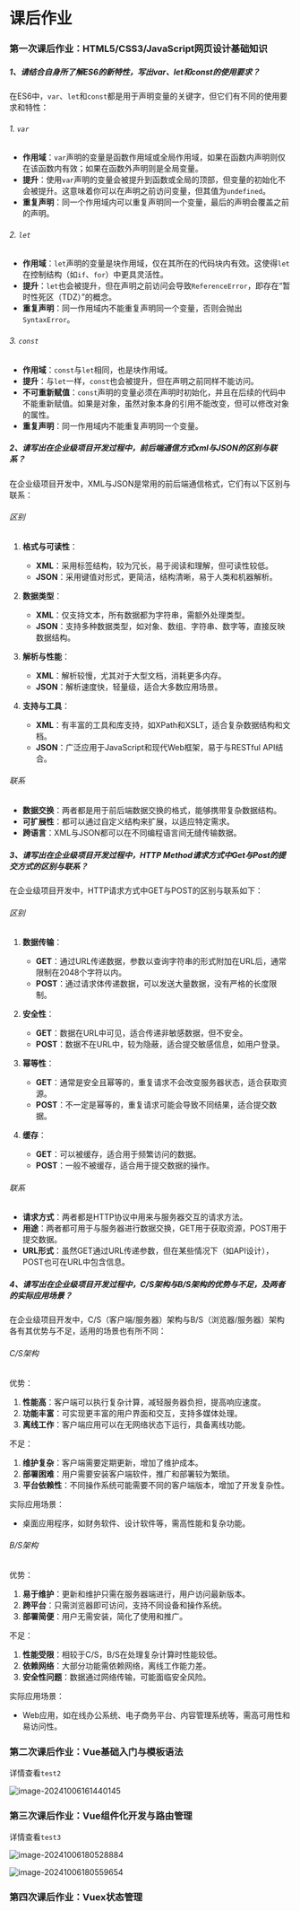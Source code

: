 # 课后作业

### 第一次课后作业：HTML5/CSS3/JavaScript网页设计基础知识

##### 1、请结合自身所了解ES6的新特性，写出var、let和const的使用要求？

在ES6中，`var`、`let`和`const`都是用于声明变量的关键字，但它们有不同的使用要求和特性：

###### 1. `var`

- **作用域**：`var`声明的变量是函数作用域或全局作用域，如果在函数内声明则仅在该函数内有效；如果在函数外声明则是全局变量。
- **提升**：使用`var`声明的变量会被提升到函数或全局的顶部，但变量的初始化不会被提升。这意味着你可以在声明之前访问变量，但其值为`undefined`。
- **重复声明**：同一个作用域内可以重复声明同一个变量，最后的声明会覆盖之前的声明。

###### 2. `let`

- **作用域**：`let`声明的变量是块作用域，仅在其所在的代码块内有效。这使得`let`在控制结构（如`if`、`for`）中更具灵活性。
- **提升**：`let`也会被提升，但在声明之前访问会导致`ReferenceError`，即存在“暂时性死区（TDZ）”的概念。
- **重复声明**：同一作用域内不能重复声明同一个变量，否则会抛出`SyntaxError`。

###### 3. `const`

- **作用域**：`const`与`let`相同，也是块作用域。
- **提升**：与`let`一样，`const`也会被提升，但在声明之前同样不能访问。
- **不可重新赋值**：`const`声明的变量必须在声明时初始化，并且在后续的代码中不能重新赋值。如果是对象，虽然对象本身的引用不能改变，但可以修改对象的属性。
- **重复声明**：同一作用域内不能重复声明同一个变量。

##### 2、请写出在企业级项目开发过程中，前后端通信方式xml与JSON的区别与联系？

在企业级项目开发中，XML与JSON是常用的前后端通信格式，它们有以下区别与联系：

###### 区别

1. **格式与可读性**：
   - **XML**：采用标签结构，较为冗长，易于阅读和理解，但可读性较低。
   - **JSON**：采用键值对形式，更简洁，结构清晰，易于人类和机器解析。

2. **数据类型**：
   - **XML**：仅支持文本，所有数据都为字符串，需额外处理类型。
   - **JSON**：支持多种数据类型，如对象、数组、字符串、数字等，直接反映数据结构。

3. **解析与性能**：
   - **XML**：解析较慢，尤其对于大型文档，消耗更多内存。
   - **JSON**：解析速度快，轻量级，适合大多数应用场景。

4. **支持与工具**：
   - **XML**：有丰富的工具和库支持，如XPath和XSLT，适合复杂数据结构和文档。
   - **JSON**：广泛应用于JavaScript和现代Web框架，易于与RESTful API结合。

###### 联系

- **数据交换**：两者都是用于前后端数据交换的格式，能够携带复杂数据结构。
- **可扩展性**：都可以通过自定义结构来扩展，以适应特定需求。
- **跨语言**：XML与JSON都可以在不同编程语言间无缝传输数据。

##### 3、请写出在企业级项目开发过程中，HTTP Method请求方式中Get与Post的提交方式的区别与联系？ 

在企业级项目开发中，HTTP请求方式中GET与POST的区别与联系如下：

###### 区别

1. **数据传输**：
   - **GET**：通过URL传递数据，参数以查询字符串的形式附加在URL后，通常限制在2048个字符以内。
   - **POST**：通过请求体传递数据，可以发送大量数据，没有严格的长度限制。

2. **安全性**：
   - **GET**：数据在URL中可见，适合传递非敏感数据，但不安全。
   - **POST**：数据不在URL中，较为隐蔽，适合提交敏感信息，如用户登录。

3. **幂等性**：
   - **GET**：通常是安全且幂等的，重复请求不会改变服务器状态，适合获取资源。
   - **POST**：不一定是幂等的，重复请求可能会导致不同结果，适合提交数据。

4. **缓存**：
   - **GET**：可以被缓存，适合用于频繁访问的数据。
   - **POST**：一般不被缓存，适合用于提交数据的操作。

###### 联系

- **请求方式**：两者都是HTTP协议中用来与服务器交互的请求方法。
- **用途**：两者都可用于与服务器进行数据交换，GET用于获取资源，POST用于提交数据。
- **URL形式**：虽然GET通过URL传递参数，但在某些情况下（如API设计），POST也可在URL中包含信息。

##### 4、请写出在企业级项目开发过程中，C/S架构与B/S架构的优势与不足，及两者的实际应用场景？

在企业级项目开发中，C/S（客户端/服务器）架构与B/S（浏览器/服务器）架构各有其优势与不足，适用的场景也有所不同：

###### C/S架构

 优势：

1. **性能高**：客户端可以执行复杂计算，减轻服务器负担，提高响应速度。
2. **功能丰富**：可实现更丰富的用户界面和交互，支持多媒体处理。
3. **离线工作**：客户端应用可以在无网络状态下运行，具备离线功能。

 不足：

1. **维护复杂**：客户端需要定期更新，增加了维护成本。
2. **部署困难**：用户需要安装客户端软件，推广和部署较为繁琐。
3. **平台依赖性**：不同操作系统可能需要不同的客户端版本，增加了开发复杂性。

实际应用场景：

- 桌面应用程序，如财务软件、设计软件等，需高性能和复杂功能。

###### B/S架构

优势：

1. **易于维护**：更新和维护只需在服务器端进行，用户访问最新版本。
2. **跨平台**：只需浏览器即可访问，支持不同设备和操作系统。
3. **部署简便**：用户无需安装，简化了使用和推广。

 不足：

1. **性能受限**：相较于C/S，B/S在处理复杂计算时性能较低。
2. **依赖网络**：大部分功能需依赖网络，离线工作能力差。
3. **安全性问题**：数据通过网络传输，可能面临安全风险。

实际应用场景：

- Web应用，如在线办公系统、电子商务平台、内容管理系统等，需高可用性和易访问性。



### 第二次课后作业：Vue基础入门与模板语法

详情查看`test2`

![image-20241006161440145](Readme.assets/image-20241006161440145.png)

### 第三次课后作业：Vue组件化开发与路由管理

详情查看`test3`

![image-20241006180528884](Readme.assets/image-20241006180528884.png)

![image-20241006180559654](Readme.assets/image-20241006180559654.png)

### 第四次课后作业：Vuex状态管理
